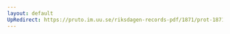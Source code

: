 ```yaml
---
layout: default
UpRedirect: https://pruto.im.uu.se/riksdagen-records-pdf/1871/prot-1871--fk--424/prot-1871--fk--424_004.pdf
---
```

